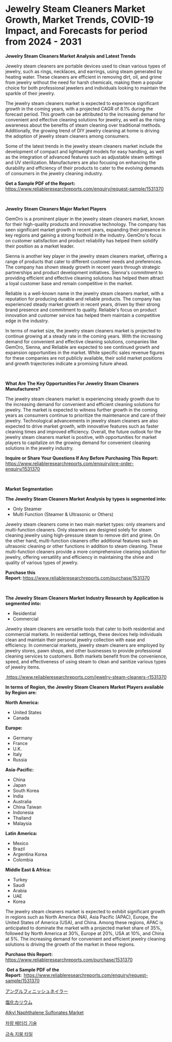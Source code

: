 <p><h1>Jewelry Steam Cleaners Market Growth, Market Trends, COVID-19 Impact, and Forecasts for period from 2024 - 2031</h1></p><p><strong>Jewelry Steam Cleaners Market Analysis and Latest Trends</strong></p>
<p><p>Jewelry steam cleaners are portable devices used to clean various types of jewelry, such as rings, necklaces, and earrings, using steam generated by heating water. These cleaners are efficient in removing dirt, oil, and grime from jewelry without the need for harsh chemicals, making them a popular choice for both professional jewelers and individuals looking to maintain the sparkle of their jewelry.</p><p>The jewelry steam cleaners market is expected to experience significant growth in the coming years, with a projected CAGR of 8.1% during the forecast period. This growth can be attributed to the increasing demand for convenient and effective cleaning solutions for jewelry, as well as the rising awareness about the benefits of steam cleaning over traditional methods. Additionally, the growing trend of DIY jewelry cleaning at home is driving the adoption of jewelry steam cleaners among consumers.</p><p>Some of the latest trends in the jewelry steam cleaners market include the development of compact and lightweight models for easy handling, as well as the integration of advanced features such as adjustable steam settings and UV sterilization. Manufacturers are also focusing on enhancing the durability and efficiency of their products to cater to the evolving demands of consumers in the jewelry cleaning industry.</p></p>
<p><strong>Get a Sample PDF of the Report:&nbsp;</strong> <a href="https://www.reliableresearchreports.com/enquiry/request-sample/1531370">https://www.reliableresearchreports.com/enquiry/request-sample/1531370</a></p>
<p>&nbsp;</p>
<p><strong>Jewelry Steam Cleaners Major Market Players</strong></p>
<p><p>GemOro is a prominent player in the jewelry steam cleaners market, known for their high-quality products and innovative technology. The company has seen significant market growth in recent years, expanding their presence in key regions and gaining a strong foothold in the industry. GemOro's focus on customer satisfaction and product reliability has helped them solidify their position as a market leader.</p><p>Sienna is another key player in the jewelry steam cleaners market, offering a range of products that cater to different customer needs and preferences. The company has shown steady growth in recent years through strategic partnerships and product development initiatives. Sienna's commitment to providing efficient and effective cleaning solutions has helped them attract a loyal customer base and remain competitive in the market.</p><p>Reliable is a well-known name in the jewelry steam cleaners market, with a reputation for producing durable and reliable products. The company has experienced steady market growth in recent years, driven by their strong brand presence and commitment to quality. Reliable's focus on product innovation and customer service has helped them maintain a competitive edge in the industry.</p><p>In terms of market size, the jewelry steam cleaners market is projected to continue growing at a steady rate in the coming years. With the increasing demand for convenient and effective cleaning solutions, companies like GemOro, Sienna, and Reliable are expected to see continued growth and expansion opportunities in the market. While specific sales revenue figures for these companies are not publicly available, their solid market positions and growth trajectories indicate a promising future ahead.</p></p>
<p>&nbsp;</p>
<p><strong>What Are The Key Opportunities For Jewelry Steam Cleaners Manufacturers?</strong></p>
<p><p>The jewelry steam cleaners market is experiencing steady growth due to the increasing demand for convenient and efficient cleaning solutions for jewelry. The market is expected to witness further growth in the coming years as consumers continue to prioritize the maintenance and care of their jewelry. Technological advancements in jewelry steam cleaners are also expected to drive market growth, with innovative features such as faster cleaning times and improved efficiency. Overall, the future outlook for the jewelry steam cleaners market is positive, with opportunities for market players to capitalize on the growing demand for convenient cleaning solutions in the jewelry industry.</p></p>
<p><strong>Inquire or Share Your Questions If Any Before Purchasing This Report:</strong> <a href="https://www.reliableresearchreports.com/enquiry/pre-order-enquiry/1531370">https://www.reliableresearchreports.com/enquiry/pre-order-enquiry/1531370</a></p>
<p>&nbsp;</p>
<p><strong>Market Segmentation</strong></p>
<p><strong>The Jewelry Steam Cleaners Market Analysis by types is segmented into:</strong></p>
<p><ul><li>Only Steamer</li><li>Multi Function (Steamer & Ultrasonic or Others)</li></ul></p>
<p><p>Jewelry steam cleaners come in two main market types: only steamers and multi-function cleaners. Only steamers are designed solely for steam cleaning jewelry using high-pressure steam to remove dirt and grime. On the other hand, multi-function cleaners offer additional features such as ultrasonic cleaning or other functions in addition to steam cleaning. These multi-function cleaners provide a more comprehensive cleaning solution for jewelry, offering versatility and efficiency in maintaining the shine and quality of various types of jewelry.</p></p>
<p><strong>Purchase this Report:&nbsp;</strong><a href="https://www.reliableresearchreports.com/purchase/1531370">https://www.reliableresearchreports.com/purchase/1531370</a></p>
<p>&nbsp;</p>
<p><strong>The Jewelry Steam Cleaners Market Industry Research by Application is segmented into:</strong></p>
<p><ul><li>Residential</li><li>Commercial</li></ul></p>
<p><p>Jewelry steam cleaners are versatile tools that cater to both residential and commercial markets. In residential settings, these devices help individuals clean and maintain their personal jewelry collection with ease and efficiency. In commercial markets, jewelry steam cleaners are employed by jewelry stores, pawn shops, and other businesses to provide professional cleaning services to customers. Both markets benefit from the convenience, speed, and effectiveness of using steam to clean and sanitize various types of jewelry items.</p></p>
<p><a href="https://www.reliableresearchreports.com/jewelry-steam-cleaners-r1531370">&nbsp;https://www.reliableresearchreports.com/jewelry-steam-cleaners-r1531370</a></p>
<p><strong>In terms of Region, the Jewelry Steam Cleaners Market Players available by Region are:</strong></p>
<p>
    <p> <strong> North America: </strong>
        <ul>
            <li>United States</li>
            <li>Canada</li>
        </ul>
        </p> 
    <p> <strong> Europe: </strong>
        <ul>
            <li>Germany</li>
            <li>France</li>
            <li>U.K.</li>
            <li>Italy</li>
            <li>Russia</li>
        </ul>
        </p> 
    <p> <strong> Asia-Pacific: </strong>
        <ul>
            <li>China</li>
            <li>Japan</li>
            <li>South Korea</li>
            <li>India</li>
            <li>Australia</li>
            <li>China Taiwan</li>
            <li>Indonesia</li>
            <li>Thailand</li>
            <li>Malaysia</li>
        </ul>
        </p> 
    <p> <strong> Latin America: </strong>
        <ul>
            <li>Mexico</li>
            <li>Brazil</li>
            <li>Argentina Korea</li>
            <li>Colombia</li>
        </ul>
        </p> 
    <p> <strong> Middle East & Africa: </strong>
        <ul>
            <li>Turkey</li>
            <li>Saudi</li>
            <li>Arabia</li>
            <li>UAE</li>
            <li>Korea</li>
        </ul>
    </p>
    </p>
<p><p>The jewelry steam cleaners market is expected to exhibit significant growth in regions such as North America (NA), Asia Pacific (APAC), Europe, the United States of America (USA), and China. Among these regions, APAC is anticipated to dominate the market with a projected market share of 35%, followed by North America at 30%, Europe at 20%, USA at 10%, and China at 5%. The increasing demand for convenient and efficient jewelry cleaning solutions is driving the growth of the market in these regions.</p></p>
<p><strong>Purchase this Report: </strong><a href="https://www.reliableresearchreports.com/purchase/1531370">https://www.reliableresearchreports.com/purchase/1531370</a></p>
<p>&nbsp;<strong>Get a Sample PDF of the Report:&nbsp;&nbsp;</strong><a href="https://www.reliableresearchreports.com/enquiry/request-sample/1531370">https://www.reliableresearchreports.com/enquiry/request-sample/1531370</a></p>
<p><strong></strong></p>
<p><p><a href="https://github.com/avwofrml53535/Market-Research-Report-List-1/blob/main/594400029470.md">アングルフィニッシュネイラー</a></p><p><a href="https://medium.com/@terrellconn2023/%E5%A1%A9%E5%8C%96%E3%82%AB%E3%83%AA%E3%82%A6%E3%83%A0%E5%B8%82%E5%A0%B4-2031%E5%B9%B4%E3%81%BE%E3%81%A7%E3%81%AE%E5%8B%95%E5%90%91-%E4%BA%88%E6%B8%AC-%E7%AB%B6%E4%BA%89%E5%88%86%E6%9E%90-5ae2cb71eead">塩化カリウム</a></p><p><a href="https://issuu.com/reportprime-2/docs/alkyl-naphthalene-sulfonates-market-size-2030.pptx">Alkyl Naphthalene Sulfonates Market</a></p><p><a href="https://medium.com/@porterhntz2023/%EC%B0%A8%EB%9F%89-%EB%B0%B0%ED%84%B0%EB%A6%AC-%EA%B8%B0%EC%88%A0-%EC%8B%9C%EC%9E%A5-%EC%84%B1%EA%B3%B5%EC%A0%81%EC%9D%B8-%EB%B9%84%EC%A6%88%EB%8B%88%EC%8A%A4-%EC%A0%84%EB%9E%B5%EC%9D%98-%EC%97%B4%EC%87%A0-2031%EB%85%84%EA%B9%8C%EC%A7%80-%EC%98%88%EC%B8%A1-b4c7ca8408d4">차량 배터리 기술</a></p><p><a href="https://medium.com/@garyauer906782023/%EA%B8%88%EC%86%8D-%EC%A7%80%EB%B6%95-%ED%83%80%EC%9D%BC-%EC%8B%9C%EC%9E%A5-%EC%A2%85%EB%A5%98-%EC%9D%91%EC%9A%A9-%EB%B0%8F-%EC%A7%80%EB%A6%AC%EC%97%90-%EB%8C%80%ED%95%9C-%ED%8F%AC%EA%B4%84%EC%A0%81-%ED%8F%89%EA%B0%80-6800b9ff41da">금속 지붕 타일</a></p></p>